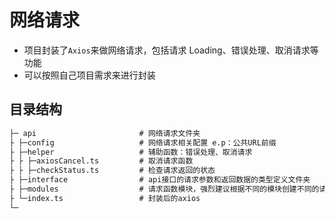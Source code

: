 # 网络请求

- 项目封装了`Axios`来做网络请求，包括请求 Loading、错误处理、取消请求等功能
- 可以按照自己项目需求来进行封装

## 目录结构

```txt
├─ api                       # 网络请求文件夹
├ ├─config                   # 网络请求相关配置 e.p：公共URL前缀
├ ├─helper                   # 辅助函数：错误处理、取消请求
├ ├ ├─axiosCancel.ts         # 取消请求函数
├ ├ ├─checkStatus.ts         # 检查请求返回的状态
├ ├─interface                # api接口的请求参数和返回数据的类型定义文件夹
├ ├─modules                  # 请求函数模块，强烈建议根据不同的模块创建不同的请求文件
├ └─index.ts                 # 封装后的axios
└─
```
